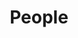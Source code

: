 ---
layout: frontend-template-documentation
sectionKey: Frontend templates
eleventyNavigation:
  parent: Finders
title: People
description: A directory of all ministers and senior officials on GOV.UK
howItWorks:
  This finder lists all the contacts within HMRC. End-users can use the search component to filter the returned results on the page based on a topic and via search.
examples:
  0:
    title: All ministers and senior officials on GOV.UK
    link: https://www.gov.uk/government/people
contentSchema:
  title: finder
  link: https://docs.publishing.service.gov.uk/content-schemas/finder.html
contentType:
  title: finder
  link: https://docs.publishing.service.gov.uk/document-types/finder.html
components:
  0:
    componentName: Layout super navigation header
    componentURL: https://components.publishing.service.gov.uk/component-guide/layout_super_navigation_header
    generated: auto
    input:
  1:
    componentName: Contextual breadcrumbs
    componentURL: https://components.publishing.service.gov.uk/component-guide/contextual_breadcrumbs
    generated: auto
    input:
  2:
    componentName: Page title
    componentURL: https://components.publishing.service.gov.uk/component-guide/title
    generated: auto
    input:
  3:
    componentName: Search
    componentURL: https://components.publishing.service.gov.uk/component-guide/search
    generated: auto
    input:
  4:
    componentName: Heading
    componentURL: https://components.publishing.service.gov.uk/component-guide/heading
    generated: auto
    input:    
  5:
    componentName: Subscription link
    componentURL: https://components.publishing.service.gov.uk/component-guide/subscription_links
    generated: auto
    input:
  6:
    componentName: Document list
    componentURL: https://components.publishing.service.gov.uk/component-guide/document_list
    generated: auto
    input:
  7:
    componentName: Feedback
    componentURL: https://components.publishing.service.gov.uk/component-guide/feedback
    generated: auto
    input:
  8:
    componentName: Layout footer
    componentURL: https://components.publishing.service.gov.uk/component-guide/layout_footer
    generated: auto
    input:
    
---